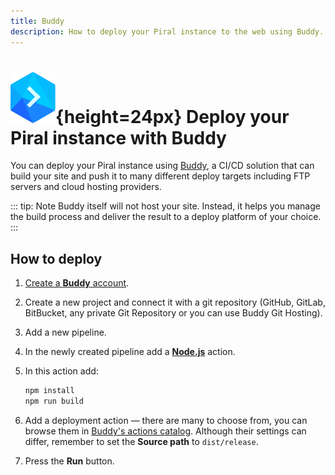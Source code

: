 ```yaml
---
title: Buddy
description: How to deploy your Piral instance to the web using Buddy.
---
```


# ![Buddy Logo](../logos/buddy.svg){height=24px} Deploy your Piral instance with Buddy

You can deploy your Piral instance using [Buddy](https://buddy.works/), a CI/CD solution that can build your site and push it to many different deploy targets including FTP servers and cloud hosting providers.

::: tip: Note
Buddy itself will not host your site. Instead, it helps you manage the build process and deliver the result to a deploy platform of your choice.
:::

## How to deploy

1. [Create a **Buddy** account](https://buddy.works/sign-up).
2. Create a new project and connect it with a git repository (GitHub, GitLab, BitBucket, any private Git Repository or you can use Buddy Git Hosting).
3. Add a new pipeline.
4. In the newly created pipeline add a **[Node.js](https://buddy.works/actions/node-js)** action.
5. In this action add:

   ```sh
   npm install
   npm run build
   ```

6. Add a deployment action — there are many to choose from, you can browse them in [Buddy's actions catalog](https://buddy.works/actions). Although their settings can differ, remember to set the **Source path** to `dist/release`.
7. Press the **Run** button.
